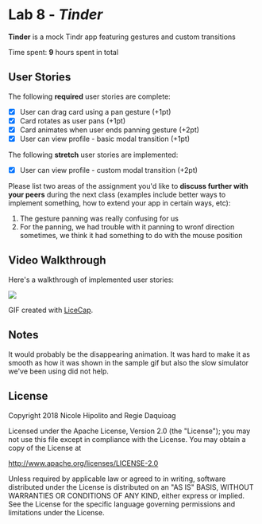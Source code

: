 # Lab 8 - *Tinder*

**Tinder** is a mock Tindr app featuring gestures and custom transitions

Time spent: **9** hours spent in total

## User Stories

The following **required** user stories are complete:

- [x] User can drag card using a pan gesture (+1pt)
- [x] Card rotates as user pans (+1pt)
- [x] Card animates when user ends panning gesture (+2pt)
- [x] User can view profile - basic modal transition (+1pt)

The following **stretch** user stories are implemented:

- [x] User can view profile - custom modal transition (+2pt)

Please list two areas of the assignment you'd like to **discuss further with your peers** during the next class (examples include better ways to implement something, how to extend your app in certain ways, etc):

1. The gesture panning was really confusing for us
2. For the panning, we had trouble with it panning to wronf direction sometimes, we think it had something to do with the mouse position

## Video Walkthrough

Here's a walkthrough of implemented user stories:

<img src='Tinder.gif' />

GIF created with [LiceCap](http://www.cockos.com/licecap/).

## Notes

It would probably be the disappearing animation. It was hard to make it as smooth as how it was shown in the sample gif but also the slow simulator we've been using did not help. 

## License

Copyright 2018 Nicole Hipolito and Regie Daquioag

Licensed under the Apache License, Version 2.0 (the "License");
you may not use this file except in compliance with the License.
You may obtain a copy of the License at

http://www.apache.org/licenses/LICENSE-2.0

Unless required by applicable law or agreed to in writing, software
distributed under the License is distributed on an "AS IS" BASIS,
WITHOUT WARRANTIES OR CONDITIONS OF ANY KIND, either express or implied.
See the License for the specific language governing permissions and
limitations under the License.
